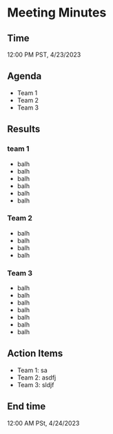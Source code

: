 # Meeting Minutes
## Time
12:00 PM PST, 4/23/2023

## Agenda
- Team 1
- Team 2
- Team 3

## Results
### team 1
- balh
- balh
- balh
- balh
- balh
- balh
### Team 2
- balh
- balh
- balh
- balh
### Team 3
- balh
- balh
- balh
- balh
- balh
- balh
- balh
## Action Items
- Team 1: sa
- Team 2: asdfj
- Team 3: sldjf
## End time
12:00 AM PSt, 4/24/2023